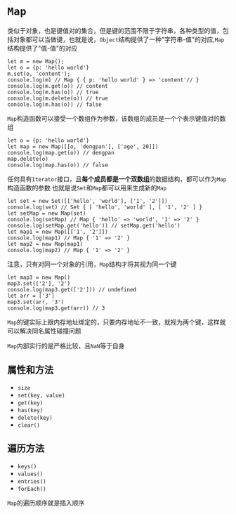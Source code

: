 # `Map`
类似于对象，也是键值对的集合，但是键的范围不限于字符串，各种类型的值，包括对象都可以当做键，也就是说，`Object`结构提供了一种"字符串-值"的对应,`Map`结构提供了"值-值"的对应
```
let m = new Map();
let o = {p: 'hello world'}
m.set(o, 'content');
console.log(m) // Map { { p: 'hello world' } => 'content'// }
console.log(m.get(o)) // content
console.log(m.has(o)) // true
console.log(m.delete(o)) // true
console.log(m.has(o)) // false
```
`Map`构造函数可以接受一个数组作为参数，该数组的成员是一个个表示键值对的数组
```
let o = {p: 'hello world'}
let map = new Map([[o, 'dengpan'], ['age', 20]])
console.log(map.get(o)) // dengpan
map.delete(o)
console.log(map.has(o)) // false
```
任何具有`Iterator`接口，且**每个成员都是一个双数组**的数据结构，都可以作为`Map`构造函数的参数
也就是说`Set`和`Map`都可以用来生成新的`Map`
```
let set = new Set([['hello', 'world'], ['1', '2']])
console.log(set) // Set { [ 'hello', 'world' ], [ '1', '2' ] }
let setMap = new Map(set)
console.log(setMap) // Map { 'hello' => 'world', '1' => '2' }
console.log(setMap.get('hello')) // setMap.get('hello')
let map1 = new Map([['1', '2']])
console.log(map1) // Map { '1' => '2' }
let map2 = new Map(map1)
console.log(map2) // Map { '1' => '2' }
```
注意，只有对同一个对象的引用，`Map`结构才将其视为同一个键
```
let map3 = new Map()
map3.set(['2'], '2')
console.log(map3.get(['2'])) // undefined
let arr = ['3']
map3.set(arr, '3')
console.log(map3.get(arr)) // 3
```
`Map`的键实际上跟内存地址绑定的，只要内存地址不一致，就视为两个键，这样就可以解决同名属性碰撞问题

`Map`内部实行的是严格比较，且`NaN`等于自身
## 属性和方法
- `size`
- `set(key, value)`
- `get(key)`
- `has(key)`
- `delete(key)`
- `clear()`
## 遍历方法
- `keys()`
- `values()`
- `entries()`
- `forEach()`

`Map`的遍历顺序就是插入顺序
